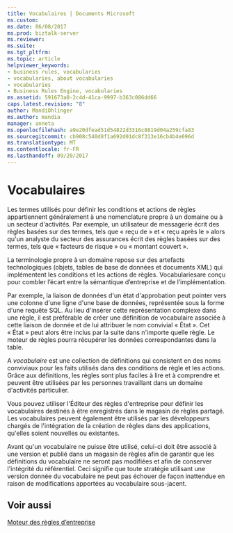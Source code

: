 ```yaml
---
title: Vocabulaires | Documents Microsoft
ms.custom: 
ms.date: 06/08/2017
ms.prod: biztalk-server
ms.reviewer: 
ms.suite: 
ms.tgt_pltfrm: 
ms.topic: article
helpviewer_keywords:
- business rules, vocabularies
- vocabularies, about vocabularies
- vocabularies
- Business Rules Engine, vocabularies
ms.assetid: 591673a0-2c4d-41ca-9997-b363c086dd66
caps.latest.revision: "8"
author: MandiOhlinger
ms.author: mandia
manager: anneta
ms.openlocfilehash: a9e20dfead51d54822d3316c8819d04a259cfa83
ms.sourcegitcommit: cb908c540d8f1a692d01dc8f313e16cb4b4e696d
ms.translationtype: MT
ms.contentlocale: fr-FR
ms.lasthandoff: 09/20/2017
---
```

# <a name="vocabularies"></a>Vocabulaires
Les termes utilisés pour définir les conditions et actions de règles appartiennent généralement à une nomenclature propre à un domaine ou à un secteur d'activités. Par exemple, un utilisateur de messagerie écrit des règles basées sur des termes, tels que « reçu de » et « reçu après le » alors qu'un analyste du secteur des assurances écrit des règles basées sur des termes, tels que « facteurs de risque » ou « montant couvert ».  
  
 La terminologie propre à un domaine repose sur des artefacts technologiques (objets, tables de base de données et documents XML) qui implémentent les conditions et les actions de règles. Vocabulariesare conçu pour combler l’écart entre la sémantique d’entreprise et de l’implémentation.  
  
 Par exemple, la liaison de données d'un état d'approbation peut pointer vers une colonne d'une ligne d'une base de données, représentée sous la forme d'une requête SQL. Au lieu d'insérer cette représentation complexe dans une règle, il est préférable de créer une définition de vocabulaire associée à cette liaison de donnée et de lui attribuer le nom convivial « État ». Cet « État » peut alors être inclus par la suite dans n'importe quelle règle. Le moteur de règles pourra récupérer les données correspondantes dans la table.  
  
 A *vocabulaire* est une collection de définitions qui consistent en des noms conviviaux pour les faits utilisés dans des conditions de règle et les actions. Grâce aux définitions, les règles sont plus faciles à lire et à comprendre et peuvent être utilisées par les personnes travaillant dans un domaine d'activités particulier.  
  
 Vous pouvez utiliser l'Éditeur des règles d'entreprise pour définir les vocabulaires destinés à être enregistrés dans le magasin de règles partagé. Les vocabulaires peuvent également être utilisés par les développeurs chargés de l'intégration de la création de règles dans des applications, qu'elles soient nouvelles ou existantes.  
  
 Avant qu'un vocabulaire ne puisse être utilisé, celui-ci doit être associé à une version et publié dans un magasin de règles afin de garantir que les définitions du vocabulaire ne seront pas modifiées et afin de conserver l'intégrité du référentiel. Ceci signifie que toute stratégie utilisant une version donnée du vocabulaire ne peut pas échouer de façon inattendue en raison de modifications apportées au vocabulaire sous-jacent.  
  
## <a name="see-also"></a>Voir aussi  
 [Moteur des règles d’entreprise](../core/business-rules-engine.md)